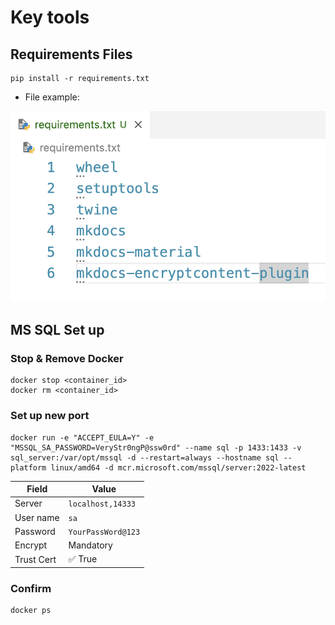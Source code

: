 # Key tools

## Requirements Files

```
pip install -r requirements.txt
```

- File example:

![alt text](<Screenshot 2024-08-27 at 21.41.30.png>)

## MS SQL Set up

### Stop & Remove Docker

```
docker stop <container_id>
docker rm <container_id>
```

### Set up new port

```
docker run -e "ACCEPT_EULA=Y" -e "MSSQL_SA_PASSWORD=VeryStr0ngP@ssw0rd" --name sql -p 1433:1433 -v sql_server:/var/opt/mssql -d --restart=always --hostname sql --platform linux/amd64 -d mcr.microsoft.com/mssql/server:2022-latest
```

| Field       | Value                  |
|-------------|------------------------|
| Server      | `localhost,14333`      |
| User name   | `sa`                   |
| Password    | `YourPassWord@123`   |
| Encrypt     | Mandatory              |
| Trust Cert  | ✅ True                |

### Confirm

```
docker ps
```